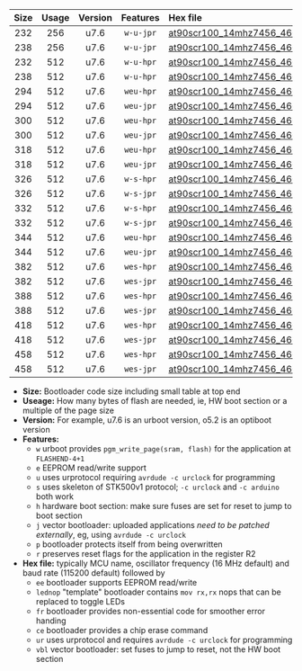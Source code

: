 |Size|Usage|Version|Features|Hex file|
|:-:|:-:|:-:|:-:|:--|
|232|256|u7.6|`w-u-jpr`|[at90scr100_14mhz7456_460800bps_ur_vbl.hex](https://raw.githubusercontent.com/stefanrueger/urboot/main/at90scr100_14mhz7456_460800bps_ur_vbl.hex)|
|238|256|u7.6|`w-u-jpr`|[at90scr100_14mhz7456_460800bps_lednop_ur_vbl.hex](https://raw.githubusercontent.com/stefanrueger/urboot/main/at90scr100_14mhz7456_460800bps_lednop_ur_vbl.hex)|
|232|512|u7.6|`w-u-hpr`|[at90scr100_14mhz7456_460800bps_ur.hex](https://raw.githubusercontent.com/stefanrueger/urboot/main/at90scr100_14mhz7456_460800bps_ur.hex)|
|238|512|u7.6|`w-u-hpr`|[at90scr100_14mhz7456_460800bps_lednop_ur.hex](https://raw.githubusercontent.com/stefanrueger/urboot/main/at90scr100_14mhz7456_460800bps_lednop_ur.hex)|
|294|512|u7.6|`weu-hpr`|[at90scr100_14mhz7456_460800bps_ee_ur.hex](https://raw.githubusercontent.com/stefanrueger/urboot/main/at90scr100_14mhz7456_460800bps_ee_ur.hex)|
|294|512|u7.6|`weu-jpr`|[at90scr100_14mhz7456_460800bps_ee_ur_vbl.hex](https://raw.githubusercontent.com/stefanrueger/urboot/main/at90scr100_14mhz7456_460800bps_ee_ur_vbl.hex)|
|300|512|u7.6|`weu-hpr`|[at90scr100_14mhz7456_460800bps_ee_lednop_ur.hex](https://raw.githubusercontent.com/stefanrueger/urboot/main/at90scr100_14mhz7456_460800bps_ee_lednop_ur.hex)|
|300|512|u7.6|`weu-jpr`|[at90scr100_14mhz7456_460800bps_ee_lednop_ur_vbl.hex](https://raw.githubusercontent.com/stefanrueger/urboot/main/at90scr100_14mhz7456_460800bps_ee_lednop_ur_vbl.hex)|
|318|512|u7.6|`weu-hpr`|[at90scr100_14mhz7456_460800bps_ee_lednop_fr_ur.hex](https://raw.githubusercontent.com/stefanrueger/urboot/main/at90scr100_14mhz7456_460800bps_ee_lednop_fr_ur.hex)|
|318|512|u7.6|`weu-jpr`|[at90scr100_14mhz7456_460800bps_ee_lednop_fr_ur_vbl.hex](https://raw.githubusercontent.com/stefanrueger/urboot/main/at90scr100_14mhz7456_460800bps_ee_lednop_fr_ur_vbl.hex)|
|326|512|u7.6|`w-s-hpr`|[at90scr100_14mhz7456_460800bps.hex](https://raw.githubusercontent.com/stefanrueger/urboot/main/at90scr100_14mhz7456_460800bps.hex)|
|326|512|u7.6|`w-s-jpr`|[at90scr100_14mhz7456_460800bps_vbl.hex](https://raw.githubusercontent.com/stefanrueger/urboot/main/at90scr100_14mhz7456_460800bps_vbl.hex)|
|332|512|u7.6|`w-s-hpr`|[at90scr100_14mhz7456_460800bps_lednop.hex](https://raw.githubusercontent.com/stefanrueger/urboot/main/at90scr100_14mhz7456_460800bps_lednop.hex)|
|332|512|u7.6|`w-s-jpr`|[at90scr100_14mhz7456_460800bps_lednop_vbl.hex](https://raw.githubusercontent.com/stefanrueger/urboot/main/at90scr100_14mhz7456_460800bps_lednop_vbl.hex)|
|344|512|u7.6|`weu-hpr`|[at90scr100_14mhz7456_460800bps_ee_lednop_fr_ce_ur.hex](https://raw.githubusercontent.com/stefanrueger/urboot/main/at90scr100_14mhz7456_460800bps_ee_lednop_fr_ce_ur.hex)|
|344|512|u7.6|`weu-jpr`|[at90scr100_14mhz7456_460800bps_ee_lednop_fr_ce_ur_vbl.hex](https://raw.githubusercontent.com/stefanrueger/urboot/main/at90scr100_14mhz7456_460800bps_ee_lednop_fr_ce_ur_vbl.hex)|
|382|512|u7.6|`wes-hpr`|[at90scr100_14mhz7456_460800bps_ee.hex](https://raw.githubusercontent.com/stefanrueger/urboot/main/at90scr100_14mhz7456_460800bps_ee.hex)|
|382|512|u7.6|`wes-jpr`|[at90scr100_14mhz7456_460800bps_ee_vbl.hex](https://raw.githubusercontent.com/stefanrueger/urboot/main/at90scr100_14mhz7456_460800bps_ee_vbl.hex)|
|388|512|u7.6|`wes-hpr`|[at90scr100_14mhz7456_460800bps_ee_lednop.hex](https://raw.githubusercontent.com/stefanrueger/urboot/main/at90scr100_14mhz7456_460800bps_ee_lednop.hex)|
|388|512|u7.6|`wes-jpr`|[at90scr100_14mhz7456_460800bps_ee_lednop_vbl.hex](https://raw.githubusercontent.com/stefanrueger/urboot/main/at90scr100_14mhz7456_460800bps_ee_lednop_vbl.hex)|
|418|512|u7.6|`wes-hpr`|[at90scr100_14mhz7456_460800bps_ee_lednop_fr.hex](https://raw.githubusercontent.com/stefanrueger/urboot/main/at90scr100_14mhz7456_460800bps_ee_lednop_fr.hex)|
|418|512|u7.6|`wes-jpr`|[at90scr100_14mhz7456_460800bps_ee_lednop_fr_vbl.hex](https://raw.githubusercontent.com/stefanrueger/urboot/main/at90scr100_14mhz7456_460800bps_ee_lednop_fr_vbl.hex)|
|458|512|u7.6|`wes-hpr`|[at90scr100_14mhz7456_460800bps_ee_lednop_fr_ce.hex](https://raw.githubusercontent.com/stefanrueger/urboot/main/at90scr100_14mhz7456_460800bps_ee_lednop_fr_ce.hex)|
|458|512|u7.6|`wes-jpr`|[at90scr100_14mhz7456_460800bps_ee_lednop_fr_ce_vbl.hex](https://raw.githubusercontent.com/stefanrueger/urboot/main/at90scr100_14mhz7456_460800bps_ee_lednop_fr_ce_vbl.hex)|

- **Size:** Bootloader code size including small table at top end
- **Useage:** How many bytes of flash are needed, ie, HW boot section or a multiple of the page size
- **Version:** For example, u7.6 is an urboot version, o5.2 is an optiboot version
- **Features:**
  + `w` urboot provides `pgm_write_page(sram, flash)` for the application at `FLASHEND-4+1`
  + `e` EEPROM read/write support
  + `u` uses urprotocol requiring `avrdude -c urclock` for programming
  + `s` uses skeleton of STK500v1 protocol; `-c urclock` and `-c arduino` both work
  + `h` hardware boot section: make sure fuses are set for reset to jump to boot section
  + `j` vector bootloader: uploaded applications *need to be patched externally*, eg, using `avrdude -c urclock`
  + `p` bootloader protects itself from being overwritten
  + `r` preserves reset flags for the application in the register R2
- **Hex file:** typically MCU name, oscillator frequency (16 MHz default) and baud rate (115200 default) followed by
  + `ee` bootloader supports EEPROM read/write
  + `lednop` "template" bootloader contains `mov rx,rx` nops that can be replaced to toggle LEDs
  + `fr` bootloader provides non-essential code for smoother error handing
  + `ce` bootloader provides a chip erase command
  + `ur` uses urprotocol and requires `avrdude -c urclock` for programming
  + `vbl` vector bootloader: set fuses to jump to reset, not the HW boot section
